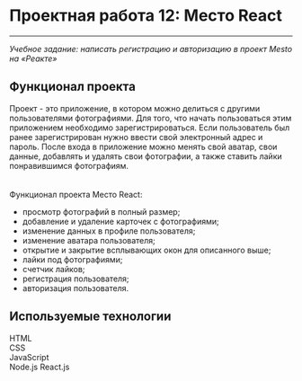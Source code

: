 # Проектная работа 12: Место React
------
_Учебное задание: написать регистрацию и авторизацию в проект Mesto на «Реакте»_  

## Функционал проекта

Проект - это приложение, в котором можно делиться с другими пользователями фотографиями. Для того, что начать пользоваться этим приложением необходимо зарегистрироваться. Если пользователь был ранее зарегистрирован нужно ввести свой электронный адрес и пароль. После входа в приложение можно менять свой аватар, свои данные, добавлять и удалять свои фотографии, а также ставить лайки понравившимся фотографиям.  
<br/>  
Функционал проекта Место React:

* просмотр фотографий в полный размер;
* добавление и удаление карточек с фотографиями;
* изменение данных в профиле пользователя;
* изменение аватара пользователя;
* открытие и закрытие всплывающих окон для описанного выше;
* лайки под фотографиями;
* счетчик лайков;
* регистрация пользователя;
* авторизация пользователя.  

## Используемые технологии
  
HTML     
CSS   
JavaScript    
Node.js
React.js  
